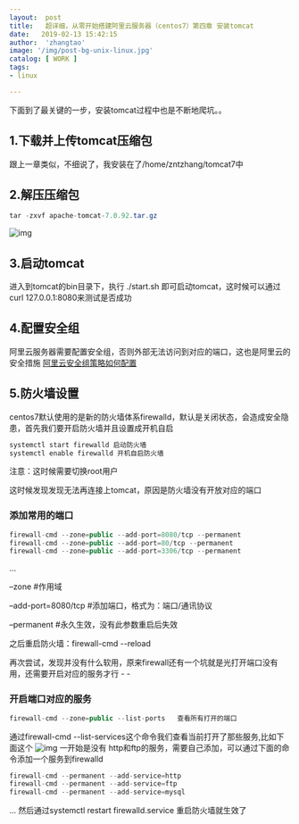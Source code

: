 ```yaml
---
layout:  post
title:   超详细，从零开始搭建阿里云服务器（centos7）第四章 安装tomcat
date:   2019-02-13 15:42:15
author:  'zhangtao'
image: '/img/post-bg-unix-linux.jpg'
catalog: [ WORK ]
tags:
- linux

---
```



下面到了最关键的一步，安装tomcat过程中也是不断地爬坑。。

## 1.下载并上传tomcat压缩包

跟上一章类似，不细说了，我安装在了/home/zntzhang/tomcat7中

## 2.解压压缩包

```java
tar -zxvf apache-tomcat-7.0.92.tar.gz
```


![img](https://img-blog.csdnimg.cn/2019021315105469.png)

## 3.启动tomcat

进入到tomcat的bin目录下，执行 ./start.sh 即可启动tomcat，这时候可以通过curl 127.0.0.1:8080来测试是否成功

## 4.配置安全组

阿里云服务器需要配置安全组，否则外部无法访问到对应的端口，这也是阿里云的安全措施  [阿里云安全组策略如何配置](https://jingyan.baidu.com/article/fea4511a2e387cf7bb912532.html)

## 5.防火墙设置

centos7默认使用的是新的防火墙体系firewalld，默认是关闭状态，会造成安全隐患，首先我们要开启防火墙并且设置成开机自启

```java
systemctl start firewalld 启动防火墙
systemctl enable firewalld 开机自启防火墙
```

注意：这时候需要切换root用户

这时候发现发现无法再连接上tomcat，原因是防火墙没有开放对应的端口

### 添加常用的端口

```java
firewall-cmd --zone=public --add-port=8080/tcp --permanent
firewall-cmd --zone=public --add-port=80/tcp --permanent
firewall-cmd --zone=public --add-port=3306/tcp --permanent
```

…

–zone #作用域

–add-port=8080/tcp #添加端口，格式为：端口/通讯协议

–permanent #永久生效，没有此参数重启后失效

之后重启防火墙：firewall-cmd --reload

再次尝试，发现并没有什么软用，原来firewall还有一个坑就是光打开端口没有用，还需要开启对应的服务才行 - -

### 开启端口对应的服务

```java
firewall-cmd --zone=public --list-ports   查看所有打开的端口
```


通过firewall-cmd --list-services这个命令我们查看当前打开了那些服务,比如下面这个 ![img](https://img-blog.csdnimg.cn/20190213153639682.png) 一开始是没有 http和ftp的服务，需要自己添加，可以通过下面的命令添加一个服务到firewalld

```java
firewall-cmd --permanent --add-service=http
firewall-cmd --permanent --add-service=ftp
firewall-cmd --permanent --add-service=mysql
```

… 然后通过systemctl restart firewalld.service 重启防火墙就生效了

